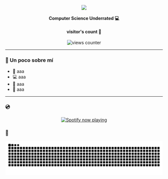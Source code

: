<p align="center">
  <img src="https://i.pinimg.com/originals/05/b8/b1/05b8b1180de632724fc83cc724056d79.gif" width="250" />
</p>

<p align="center">
  <b>Computer Science Underrated 💻</b>
</p>

<h4 align="center">visitor's count 👀</h4>

<p align="center">
  <img src="https://hits.seeyoufarm.com/api/count/incr/badge.svg?url=https://github.com/ana17hy&count_bg=000000&title_bg=000000&icon=github.svg&icon_color=FFFFFF&title=visitors&edge_flat=false&title_color=000080&count_color=000080" alt="views counter"/>
</p>


---

### 🌸 Un poco sobre mí

- 🧠 aaa
- 💻 aaa
- 🐍 aaa
- 🎀 aaa

---

### 💿

<p align="center">
  <a href="https://open.spotify.com/playlist/3xUKeedfZDMisQPAx79k4W">
    <img src="https://spotify-github-profile.vercel.app/api/view?uid=tu_uid&cover_image=true&theme=novatorem&bar_color=ffb6c1&bar_color_cover=false" alt="Spotify now playing" />
  </a>
</p>


### 🐍 

<div align="center">
  <picture>
    <source media="(prefers-color-scheme: dark)" srcset="https://raw.githubusercontent.com/ana17hy/ana17hy/output/snake-pastel-dark.svg" />
    <source media="(prefers-color-scheme: light)" srcset="https://raw.githubusercontent.com/ana17hy/ana17hy/output/snake-pastel.svg" />
    <img alt="GitHub contribution snake animation" src="https://raw.githubusercontent.com/ana17hy/ana17hy/output/snake-pastel.svg" />
  </picture>
</div>



